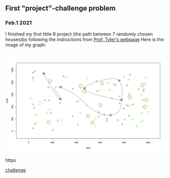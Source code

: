 ## First "project"-challenge problem
### Feb.1 2021

I finished my first little R project (the path between 7 randomly chosen houses)by following the instructions from [Prof. Tyler's webpage](https://tyler-frazier.github.io/dsbook/rstart.html)
Here is the image of my graph:

![image](https://github.com/Xingyu-Wang02/DATA-100/blob/main/pictures/plot_zoom.png)

https

[challenge](https://xingyu-wang02.github.io/DATA-100/challenge.html)
